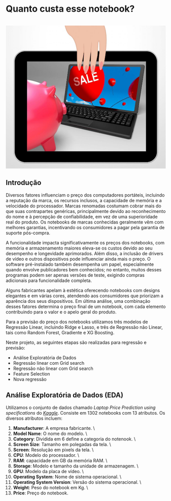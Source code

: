 # Quanto custa esse notebook?

</br>
<div align="center">
    <img src="images/notebook.jpg" alt="note">
</div>

## Introdução

Diversos fatores influenciam o preço dos computadores portáteis, incluindo a reputação da marca, os recursos inclusos, a capacidade de memória e a velocidade do processador. 
Marcas renomadas costumam cobrar mais do que suas contrapartes genéricas, principalmente devido ao reconhecimento do nome e à percepção de confiabilidade, em vez de uma superioridade real do produto. 
Os notebooks de marcas conhecidas geralmente vêm com melhores garantias, incentivando os consumidores a pagar pela garantia de suporte pós-compra.

A funcionalidade impacta significativamente os preços dos notebooks, com memória e armazenamento maiores eleva-se os custos devido ao seu desempenho e longevidade aprimorados. 
Além disso, a inclusão de drivers de vídeo e outros dispositivos pode influenciar ainda mais o preço. 
O software pré-instalado também desempenha um papel, especialmente quando envolve publicadores bem conhecidos; no entanto, muitos desses programas podem ser apenas versões de teste, exigindo compras adicionais para funcionalidade completa.

Alguns fabricantes apelam à estética oferecendo notebooks com designs elegantes e em várias cores, atendendo aos consumidores que priorizam a aparência dos seus dispositivos. 
Em última análise, uma combinação desses fatores determina o preço final de um notebook, com cada elemento contribuindo para o valor e o apelo geral do produto.

Para a previsão do preço dos notebooks utilizamos três modelos de Regressão Linear, incluindo Ridge e Lasso, e três de Regressão não Linear, tais como Random Forest, Gradiente e XG Boosting.

Neste projeto, as seguintes etapas são realizadas para regressão e previsão:

<ul>
  <li>Análise Exploratória de Dados</li>
  <li>Regressão linear com Grid search</li>
  <li>Regressão não linear com Grid search</li>
  <li>Feature Selection</li>
  <li>Nova regressão</li>
</ul>

## Análise Exploratória de Dados (EDA)

Utilizamos o conjunto de dados chamado _Laptop Price Prediction using specifications_ do _[Kaggle](https://www.kaggle.com/datasets/jacksondivakarr/laptop-price-prediction-dataset)_. Consiste em 1302 notebooks com 13 atributos. Os diversos atributos incluem:

1)	**Manufacturer**: A empresa fabricante. \
2)	**Model Name**: O nome do modelo. \
3)	**Category**: Dividida em 6 define a categoria do notenook. \
4)	**Screen Size**: Tamanho em polegadas da tela. \
5)	**Screen**: Resolução em pixels da tela. \
6)	**CPU**: Modelo do processador. \
7)	**RAM**: capacidade em GB da memória RAM. \
8)	**Storage**: Modelo e tamanho da unidade de armazenagem. \
9)	**GPU**: Modelo da placa de vídeo. \
10)	**Operating System**: Nome de sistema operacional. \
11)	**Operating System Version**: Versão do sistema operacional. \
12)	**Weight**: Peso do notebook em Kg. \
13)	**Price**: Preço do notebook.
